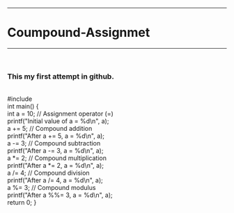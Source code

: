 <hr>
<h1>Coumpound-Assignmet</h1>
<hr><br>
<h3>This my first attempt in github.</h3>
<br>
#include <stdio.h>
<br>
int main() {
<br>
int a = 10;      // Assignment operator (=)
<br>
    printf("Initial value of a = %d\n", a);
<br>
    a += 5;          // Compound addition
<br>
    printf("After a += 5, a = %d\n", a);
<br>
    a -= 3;          // Compound subtraction
<br>
    printf("After a -= 3, a = %d\n", a);
<br>
    a *= 2;          // Compound multiplication
<br>
    printf("After a *= 2, a = %d\n", a);
<br>
    a /= 4;          // Compound division
<br>
    printf("After a /= 4, a = %d\n", a);
<br>
    a %= 3;          // Compound modulus
<br>
    printf("After a %%= 3, a = %d\n", a);
<br>
    return 0;
}
